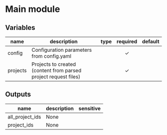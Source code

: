 # Main module

<!-- BEGIN TFDOC -->
## Variables

| name | description | type | required | default |
|---|---|:---: |:---:|:---:|
| config | Configuration parameters from config.yaml | <code title=""></code> | ✓ |  |
| projects | Projects to created (content from parsed project request files) | <code title=""></code> | ✓ |  |

## Outputs

| name | description | sensitive |
|---|---|:---:|
| all_project_ids | None |  |
| project_ids | None |  |
<!-- END TFDOC -->
